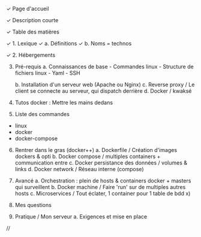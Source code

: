 ✓ Page d'accueil

✓ Description courte

✓ Table des matières

✓ 1. Lexique
	✓ a. Définitions
	✓ b. Noms = technos
	
✓ 2. Hébergements

3. Pré-requis
	a. Connaissances de base
		- Commandes linux
		- Structure de fichiers linux
		- Yaml
		- SSH

	b. Installation d'un serveur web (Apache ou Nginx)
	c. Reverse proxy / Le client se connecte au serveur, qui dispatch derrière
	d. Docker / kwaksé
	
4. Tutos docker : Mettre les mains dedans

5. Liste des commandes
- linux
- docker
- docker-compose

6. Rentrer dans le gras (docker++)
	a. Dockerfile / Création d'images dockers & opti
	b. Docker compose / multiples containers + communication entre
	c. Docker persistance des données / volumes & links
	d. Docker network / Réseau interne (compose)

7. Avancé
	a. Orchestration : plein de hosts & containers docker + masters qui surveillent
	b. Docker machine / Faire 'run' sur de multiples autres hosts
	c. Microservices / Tout éclater, 1 container pour 1 table de bdd x)

8. Mes questions

9. Pratique / Mon serveur
	a. Exigences et mise en place

































//
